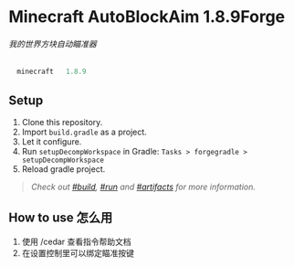 # Minecraft AutoBlockAim 1.8.9Forge
###### 我的世界方块自动瞄准器



```js
  minecraft   1.8.9
```

## Setup
1. Clone this repository.
2. Import `build.gradle` as a project.
3. Let it configure.
4. Run `setupDecompWorkspace` in Gradle: `Tasks > forgegradle > setupDecompWorkspace`
5. Reload gradle project.
> *Check out [#build](#build), [#run](#run) and [#artifacts](#artifacts) for more information.*


## How to use 怎么用
1. 使用 /cedar 查看指令帮助文档
1. 在设置控制里可以绑定瞄准按键
